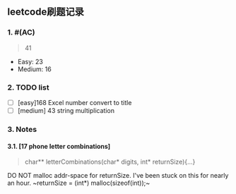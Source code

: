 ## leetcode刷题记录

### 1. \#(AC)
> 41

- Easy: 23
- Medium: 16

### 2. TODO list
- [ ] [easy]168 Excel number convert to title
- [ ] [medium] 43 string multiplication

### 3. Notes

#### 3.1. [17 phone letter combinations]

> char** letterCombinations(char* digits, int* returnSize){...}

DO NOT malloc addr-space for returnSize. I've been stuck on this for nearly an hour. ~returnSize = (int*) malloc(sizeof(int));~